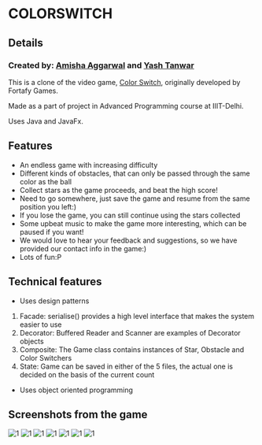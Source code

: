 # COLORSWITCH
## Details
### Created by: [Amisha Aggarwal](https://github.com/amishaagg) and [Yash Tanwar](https://github.com/KingYashTanwar)
This is a clone of the video game, [Color Switch](https://colorswitch.co/), originally developed by Fortafy Games.

Made as a part of project in Advanced Programming course at IIIT-Delhi.

Uses Java and JavaFx.


## Features
* An endless game with increasing difficulty
* Different kinds of obstacles, that can only be passed through the same color as the ball
* Collect stars as the game proceeds, and beat the high score!
* Need to go somewhere, just save the game and resume from the same position you left:)
* If you lose the game, you can still continue using the stars collected
* Some upbeat music to make the game more interesting, which can be paused if you want!
* We would love to hear your feedback and suggestions, so we have provided our contact info in the game:)
* Lots of fun:P

## Technical features 
* Uses design patterns 
1. Facade: serialise() provides a high level interface that makes the system easier to use
2. Decorator: Buffered Reader and Scanner are examples of Decorator objects
3. Composite: The Game class contains instances of Star, Obstacle and Color Switchers
4. State: Game can be saved in either of the 5 files, the actual one is decided on the basis of the current count
* Uses object oriented programming

## Screenshots from the game
![1](https://github.com/amishaagg/Color-Switch/blob/main/assets/Screenshots%20of%20game/Screenshot%20(95).png?raw=true)
![1](https://github.com/amishaagg/Color-Switch/blob/main/assets/Screenshots%20of%20game/Screenshot%20(97).png?raw=true)
![1](https://github.com/amishaagg/Color-Switch/blob/main/assets/Screenshots%20of%20game/Screenshot%20(101).png?raw=true)
![1](https://github.com/amishaagg/Color-Switch/blob/main/assets/Screenshots%20of%20game/Screenshot%20(100).png?raw=true)
![1](https://github.com/amishaagg/Color-Switch/blob/main/assets/Screenshots%20of%20game/Screenshot%20(105).png?raw=true)
![1](https://github.com/amishaagg/Color-Switch/blob/main/assets/Screenshots%20of%20game/Screenshot%20(106).png?raw=true)
![1](https://github.com/amishaagg/Color-Switch/blob/main/assets/Screenshots%20of%20game/Screenshot%20(107).png?raw=true)
